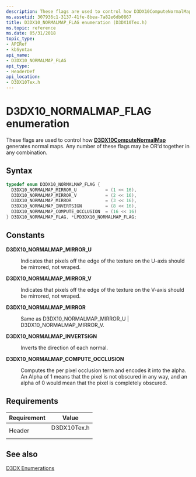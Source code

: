 ```yaml
---
description: These flags are used to control how D3DX10ComputeNormalMap generates normal maps. Any number of these flags may be OR'd together in any combination.
ms.assetid: 307936c1-3137-41fe-8bea-7a82e6db0867
title: D3DX10_NORMALMAP_FLAG enumeration (D3DX10Tex.h)
ms.topic: reference
ms.date: 05/31/2018
topic_type: 
- APIRef
- kbSyntax
api_name: 
- D3DX10_NORMALMAP_FLAG
api_type: 
- HeaderDef
api_location: 
- D3DX10Tex.h
---
```


# D3DX10\_NORMALMAP\_FLAG enumeration

These flags are used to control how [**D3DX10ComputeNormalMap**](d3dx10computenormalmap.md) generates normal maps. Any number of these flags may be OR'd together in any combination.

## Syntax


```C++
typedef enum D3DX10_NORMALMAP_FLAG { 
  D3DX10_NORMALMAP_MIRROR_U           = (1 << 16),
  D3DX10_NORMALMAP_MIRROR_V           = (2 << 16),
  D3DX10_NORMALMAP_MIRROR             = (3 << 16),
  D3DX10_NORMALMAP_INVERTSIGN         = (8 << 16),
  D3DX10_NORMALMAP_COMPUTE_OCCLUSION  = (16 << 16)
} D3DX10_NORMALMAP_FLAG, *LPD3DX10_NORMALMAP_FLAG;
```



## Constants

<dl> <dt>

<span id="D3DX10_NORMALMAP_MIRROR_U"></span><span id="d3dx10_normalmap_mirror_u"></span>**D3DX10\_NORMALMAP\_MIRROR\_U**
</dt> <dd>

Indicates that pixels off the edge of the texture on the U-axis should be mirrored, not wraped.

</dd> <dt>

<span id="D3DX10_NORMALMAP_MIRROR_V"></span><span id="d3dx10_normalmap_mirror_v"></span>**D3DX10\_NORMALMAP\_MIRROR\_V**
</dt> <dd>

Indicates that pixels off the edge of the texture on the V-axis should be mirrored, not wraped.

</dd> <dt>

<span id="D3DX10_NORMALMAP_MIRROR"></span><span id="d3dx10_normalmap_mirror"></span>**D3DX10\_NORMALMAP\_MIRROR**
</dt> <dd>

Same as D3DX10\_NORMALMAP\_MIRROR\_U \| D3DX10\_NORMALMAP\_MIRROR\_V.

</dd> <dt>

<span id="D3DX10_NORMALMAP_INVERTSIGN"></span><span id="d3dx10_normalmap_invertsign"></span>**D3DX10\_NORMALMAP\_INVERTSIGN**
</dt> <dd>

Inverts the direction of each normal.

</dd> <dt>

<span id="D3DX10_NORMALMAP_COMPUTE_OCCLUSION"></span><span id="d3dx10_normalmap_compute_occlusion"></span>**D3DX10\_NORMALMAP\_COMPUTE\_OCCLUSION**
</dt> <dd>

Computes the per pixel occlusion term and encodes it into the alpha. An Alpha of 1 means that the pixel is not obscured in any way, and an alpha of 0 would mean that the pixel is completely obscured.

</dd> </dl>

## Requirements



| Requirement | Value |
|-------------------|----------------------------------------------------------------------------------------|
| Header<br/> | <dl> <dt>D3DX10Tex.h</dt> </dl> |



## See also

<dl> <dt>

[D3DX Enumerations](d3d10-graphics-reference-d3dx10-enums.md)
</dt> </dl>

 

 




